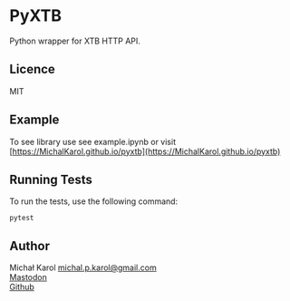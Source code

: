 # PyXTB
Python wrapper for XTB HTTP API.

## Licence
MIT

## Example
To see library use see example.ipynb or visit [https://MichalKarol.github.io/pyxtb](https://MichalKarol.github.io/pyxtb)

## Running Tests
To run the tests, use the following command:
```
pytest
```

## Author
Michał Karol <michal.p.karol@gmail.com>  
[Mastodon](https://mastodon.pl/@mkarol)  
[Github](https://github.com/MichalKarol)  
